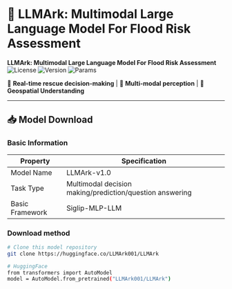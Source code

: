 # 🌊 LLMArk: Multimodal Large Language Model For Flood Risk Assessment

**LLMArk: Multimodal Large Language Model For Flood Risk Assessment**  
![License](https://img.shields.io/badge/License-Apache2.0-blue)
![Version](https://img.shields.io/badge/Version-1.0.0-red)
![Params](https://img.shields.io/badge/Parameters-8B-yellowgreen)

🚨 **Real-time rescue decision-making** | 📡 **Multi-modal perception** | 🧭 **Geospatial Understanding**  

---

## 📥 Model Download

### Basic Information
| Property     | Specification                    |
| -------- | ----------------------- |
| Model Name | LLMArk-v1.0      |
| Task Type | Multimodal decision making/prediction/question answering |
| Basic Framework | Siglip-MLP-LLM |

### Download method
```bash
# Clone this model repository
git clone https://huggingface.co/LLMArk001/LLMArk

# HuggingFace
from transformers import AutoModel
model = AutoModel.from_pretrained("LLMArk001/LLMArk")
